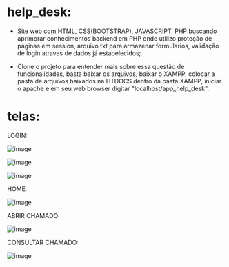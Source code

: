 # help_desk:

- Site web com HTML, CSS(BOOTSTRAP), JAVASCRIPT, PHP buscando aprimorar conhecimentos backend em PHP onde utilizo proteção de páginas em session, arquivo txt para armazenar formularios, validação de login atraves de dados já estabelecidos;

- Clone o projeto para entender mais sobre essa questão de funcionalidades, basta baixar os arquivos, baixar o XAMPP, colocar a pasta de arquivos baixados na HTDOCS dentro da pasta XAMPP, iniciar o apache e em seu web browser digitar "localhost/app_help_desk".

# telas:

LOGIN: 

![image](https://github.com/felipesphair/help_desk/assets/107360437/86c12a98-0e3a-439e-a847-7dc65ef62179)

![image](https://github.com/felipesphair/help_desk/assets/107360437/2f55d38c-4d94-4098-9384-938e2b7ae240)

![image](https://github.com/felipesphair/help_desk/assets/107360437/49d6958e-452b-4e9b-81c9-72b2b8923a32)

HOME:

![image](https://github.com/felipesphair/help_desk/assets/107360437/9f507e94-a6eb-421b-aa99-2e163100b4d6)

ABRIR CHAMADO:

![image](https://github.com/felipesphair/help_desk/assets/107360437/09fd4ad9-c98a-4c4a-ae97-af6e8f482d84)

CONSULTAR CHAMADO:

![image](https://github.com/felipesphair/help_desk/assets/107360437/bcd2fb06-7689-4693-a671-c73d835cb0ac)


